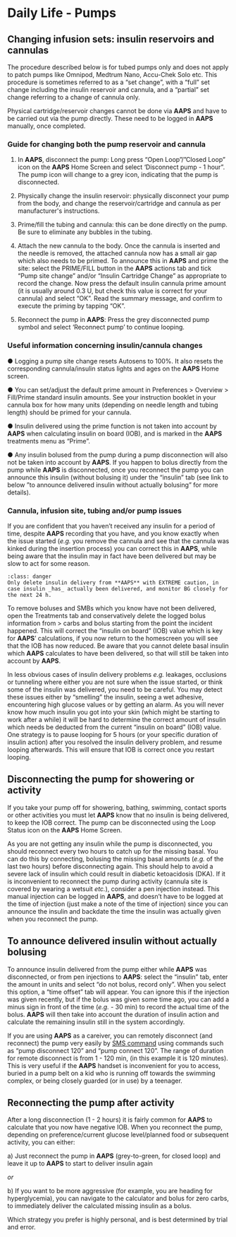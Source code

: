 # Daily Life - Pumps
## Changing infusion sets: insulin reservoirs and cannulas

The procedure described below is for tubed pumps only and does not apply to patch pumps like Omnipod, Medtrum Nano, Accu-Chek Solo etc. This procedure is sometimes referred to as a “set change”, with a “full” set change including the insulin reservoir and cannula, and a “partial” set change referring to a change of cannula only.

Physical cartridge/reservoir changes cannot be done via **AAPS** and have to be carried out via the pump directly. These need to be logged in **AAPS** manually, once completed.

### Guide for changing both the pump reservoir and cannula

1)  In **AAPS**, disconnect the pump: Long press “Open Loop”/”Closed Loop” icon on the **AAPS** Home Screen and select ‘Disconnect pump - 1 hour”. The pump icon will change to a grey icon, indicating that the pump is disconnected.

2)  Physically change the insulin reservoir: physically disconnect your pump from the body, and change the reservoir/cartridge and cannula as per manufacturer's instructions.

3)  Prime/fill the tubing and cannula: this can be done directly on the pump. Be sure to eliminate any bubbles in the tubing.

4)  Attach the new cannula to the body. Once the cannula is inserted and the needle is removed, the attached cannula now has a small air gap which also needs to be primed. To announce this in **AAPS** and prime the site: select the PRIME/FILL button in the **AAPS** actions tab and tick “Pump site change” and/or “Insulin Cartridge Change” as appropriate to record the change. Now press the default insulin cannula prime amount (it is usually around 0.3 U, but check this value is correct for your cannula) and select “OK”. Read the summary message, and confirm to execute the priming by tapping “OK”.

5)  Reconnect the pump in **AAPS**: Press the grey disconnected pump symbol and select ‘Reconnect pump’ to continue looping.

### Useful information concerning insulin/cannula changes

●   Logging a pump site change resets Autosens to 100%. It also resets the corresponding cannula/insulin status lights and ages on the **AAPS** Home screen.

●   You can set/adjust the default prime amount in Preferences > Overview > Fill/Prime standard insulin amounts. See your instruction booklet in your cannula box for how many units (depending on needle length and tubing length) should be primed for your cannula.

●   Insulin delivered using the prime function is not taken into account by **AAPS** when calculating insulin on board (IOB), and is marked in the **AAPS** treatments menu as “Prime”.

●   Any insulin bolused from the pump during a pump disconnection will also not be taken into account by **AAPS**. If you happen to bolus directly from the pump while **AAPS** is disconnected, once you reconnect the pump you can announce this insulin (without bolusing it) under the “insulin” tab (see link to below ”to announce delivered insulin without actually bolusing” for more details).

### Cannula, infusion site, tubing and/or pump issues

If you are confident that you haven’t received any insulin for a period of time, despite **AAPS** recording that you have, and you know exactly when the issue started (_e.g._ you remove the cannula and see that the cannula was kinked during the insertion process) you can correct this in **AAPS**, while being aware that the insulin may in fact have been delivered but may be slow to act for some reason.

```{admonition} Caution - Risk of Hypoglycemia
:class: danger
Only delete insulin delivery from **AAPS** with EXTREME caution, in case insulin _has_ actually been delivered, and monitor BG closely for the next 24 h.
```

To remove boluses and SMBs which you know have not been delivered, open the Treatments tab and conservatively delete the logged bolus information from > carbs and bolus starting from the point the incident happened. This will correct the “insulin on board” (IOB) value which is key for **AAPS**’ calculations, if you now return to the homescreen you will see that the IOB has now reduced. Be aware that you cannot delete basal insulin which **AAPS** calculates to have been delivered, so that will still be taken into account by **AAPS**.

In less obvious cases of insulin delivery problems  _e.g._ leakages, occlusions or tunneling where either you are not sure when the issue started, or think some of the insulin was delivered, you need to be careful. You may detect these issues either by “smelling” the insulin, seeing a wet adhesive, encountering high glucose values or by getting an alarm. As you will never know how much insulin you got into your skin (which might be starting to work after a while) it will be hard to determine the correct amount of insulin which needs be deducted from the current “insulin on board” (IOB) value. One strategy is to pause looping for 5 hours (or your specific duration of insulin action) after you resolved the insulin delivery problem, and resume looping afterwards. This will ensure that IOB is correct once you restart looping.

## Disconnecting the pump for showering or activity

If you take your pump off for showering, bathing, swimming, contact sports or other activities you must let **AAPS** know that no insulin is being delivered, to keep the IOB correct. The pump can be disconnected using the Loop Status icon on the **AAPS** Home Screen.

As you are not getting any insulin while the pump is disconnected, you should reconnect every two hours to catch up for the missing basal. You can do this by connecting, bolusing the missing basal amounts (_e.g._ of the last two hours) before disconnecting again. This should help to avoid a severe lack of insulin which could result in diabetic ketoacidosis (DKA). If it is inconvenient to reconnect the pump during activity (cannula site is covered by wearing a wetsuit _etc._), consider a pen injection instead. This manual injection can be logged in **AAPS**, and doesn’t have to be logged at the time of injection (just make a note of the time of injection) since you can announce the insulin and backdate the time the insulin was actually given when you reconnect the pump.

## To announce delivered insulin without actually bolusing

To announce insulin delivered from the pump either while **AAPS** was disconnected, or from pen injections to **AAPS**: select the “insulin” tab, enter the amount in units and select “do not bolus, record only”. When you select this option, a “time offset” tab will appear. You can ignore this if the injection was given recently, but if the bolus was given some time ago, you can add a minus sign in front of the time (_e.g._ - 30 min) to record the actual time of the bolus. **AAPS** will then take into account the duration of insulin action and calculate the remaining insulin still in the system accordingly.

If you are using **AAPS** as a careiver, you can remotely disconnect (and reconnect) the pump very easily by [SMS command](../RemoteFeatures/SMSCommands.md) using commands such as “pump disconnect 120” and “pump connect 120”. The range of duration for remote disconnect is from 1 - 120 min, (in this example it is 120 minutes). This is very useful if the **AAPS** handset is inconvenient for you to access, buried in a pump belt on a kid who is running off towards the swimming complex, or being closely guarded (or in use) by a teenager.

## Reconnecting the pump after activity

After a long disconnection (1 - 2 hours) it is fairly common for **AAPS** to calculate that you now have negative IOB. When you reconnect the pump, depending on preference/current glucose level/planned food or subsequent activity, you can either:

a) Just reconnect the pump in **AAPS** (grey-to-green, for closed loop) and leave it up to **AAPS** to start to deliver insulin again

_or_

b) If you want to be more aggressive (for example, you are heading for hyperglycemia), you can navigate to the calculator and bolus for zero carbs, to immediately deliver the calculated missing insulin as a bolus.


Which strategy you prefer is highly personal, and is best determined by trial and error.    
